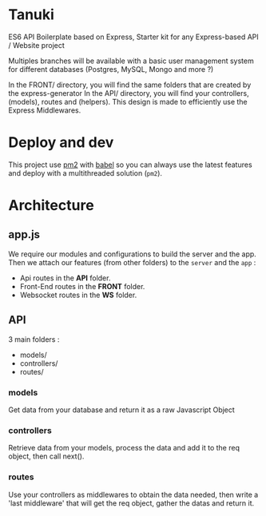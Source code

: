 # Tanuki

ES6 API Boilerplate based on Express, Starter kit for any Express-based API / Website project

Multiples branches will be available with a basic user management system for different databases (Postgres, MySQL, Mongo and more ?)

In the FRONT/ directory, you will find the same folders that are created by the express-generator
In the API/ directory, you will find your controllers, (models), routes and (helpers). This design is made to efficiently use the Express Middlewares.

# Deploy and dev

This project use [pm2](https://github.com/Unitech/pm2) with [babel](https://github.com/babel/babel) so you can always use the latest features and deploy with a multithreaded solution (`pm2`).

# Architecture

## app.js

We require our modules and configurations to build the server and the app.
Then we attach our features (from other folders) to the `server` and the `app` :
- Api routes in the **__API__** folder.
- Front-End routes in the **__FRONT__** folder.
- Websocket routes in the **__WS__** folder.

## API

3 main folders :

- models/
- controllers/
- routes/

### models

Get data from your database and return it as a raw Javascript Object

### controllers

Retrieve data from your models, process the data and add it to the req object, then call next().

### routes

Use your controllers as middlewares to obtain the data needed, then write a 'last middleware' that will get the req object, gather the datas and return it.
